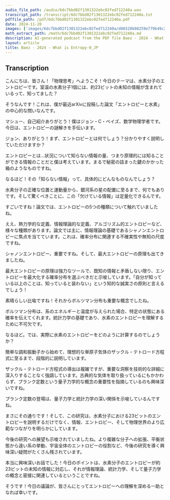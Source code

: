 ```yaml
---
audio_file_path: /audio/6dc7bbd02f1301322ebc02fed712240a.wav
transcript_path: /transcript/6dc7bbd02f1301322ebc02fed712240a.txt
pdffile_path: /pdf/6dc7bbd02f1301322ebc02fed712240a.pdf
date: 2024-11-20
images: ['images/6dc7bbd02f1301322ebc02fed712240a/d86520b98259e779b49c2039f8c3b43b536b163b313d22d01f5dc8f8dbf942d8.jpg', 'images/6dc7bbd02f1301322ebc02fed712240a/da325650a681788bd11dae2c2717beda3cec4788c125571ab18a821e6e08a28b.jpg', 'images/6dc7bbd02f1301322ebc02fed712240a/7135b2696faf3adb3fd60c1a10c11aa1ff9617c65eb893eaa5e720bd65b0c6f0.jpg', 'images/6dc7bbd02f1301322ebc02fed712240a/c5b26e0b27a0c806f814a5973bc9c008da6e5d972b284e85fd902a41f24f78b8.jpg', 'images/6dc7bbd02f1301322ebc02fed712240a/b8700ff45544081bd0995c8807d68339e20749b235bc5679aeb269aabc124536.jpg', 'images/6dc7bbd02f1301322ebc02fed712240a/932d4b3b0ad7cf3c9e91cef14700ede037ce228c535970ee92553bd39ffa9045.jpg', 'images/6dc7bbd02f1301322ebc02fed712240a/f649077de88067067d239804feb3cc22c46f71dea8cb9e0593f04d5ed7feac25.jpg', 'images/6dc7bbd02f1301322ebc02fed712240a/21ad8ebd2b48f98f24c83711f363e1533f8e181aece764f600660f6259ab02a6.jpg', 'images/6dc7bbd02f1301322ebc02fed712240a/556bfe2fd511f03e6f955b527a79116f07e1f8ec6b6c4429b1d09b7dd830bb2d.jpg', 'images/6dc7bbd02f1301322ebc02fed712240a/00a61e810174fcd9dc3091a5c0db52fc83f9d3f64400c5afeeeb6cfd9bbab792.jpg', 'images/6dc7bbd02f1301322ebc02fed712240a/d741bc6344220533c85261dae979f582e8f4468562df3b97a3e27776637a9c19.jpg', 'images/6dc7bbd02f1301322ebc02fed712240a/b285c4f47fe7225fbf48bdbf3961b27a497cc446d8dbe2fe30abcaff6586e30a.jpg', 'images/6dc7bbd02f1301322ebc02fed712240a/544392c2245b4851c66990b9423bb73cf588c3b21022c08a46ca29b68f85a127.jpg', 'images/6dc7bbd02f1301322ebc02fed712240a/216d45d226d89995ca75973da4a1b93d9b5bf740000151a2955989a6cc8dbe9e.jpg', 'images/6dc7bbd02f1301322ebc02fed712240a/68b864021d5887a7562b43ab0c1136ea30996ccb6159589cd306aba86da513dd.jpg', 'images/6dc7bbd02f1301322ebc02fed712240a/6775578138e04d47a1876cde5bd525e41e454d574ca11a2a3260b140e6880efa.jpg', 'images/6dc7bbd02f1301322ebc02fed712240a/8e1efde794a136ef2db49dc5855c09746c4aa800e984bcf96d2f677e2d9ce0df.jpg', 'images/6dc7bbd02f1301322ebc02fed712240a/58201ed00cb97b315390967eb79e6f6b3b5566d319581616b2b3c15b8e9b1a21.jpg', 'images/6dc7bbd02f1301322ebc02fed712240a/61d1a89004a658b698a7d9603cc22a35007edeeccbf98fef7433ae568c83d692.jpg', 'images/6dc7bbd02f1301322ebc02fed712240a/575dc9fa8a5960ba7d319b3cc4eaa54b62f7d4a36beeedcabf440b09629e62d8.jpg', 'images/6dc7bbd02f1301322ebc02fed712240a/ad10bfa492208b77c5e7a3a8cd5b76892aab545fceaa2d22dd3c6c4f54e5c622.jpg']
math_extract_path: /math/6dc7bbd02f1301322ebc02fed712240a.md
description: AI-generated podcast from the PDF file Baez - 2024 - What is Entropy-0_JP / 6dc7bbd02f1301322ebc02fed712240a
layout: article
title: Baez - 2024 - What is Entropy-0_JP
---
```


## Transcription
こんにちは、皆さん！「物理思考」へようこそ！今日のテーマは、水素分子のエントロピーです。室温の水素分子1個には、約23ビットの未知の情報が含まれているって、知ってました？

そうなんです！これは、僕が最近arXivに投稿した論文「エントロピーと水素」の中心的な問いなんです。

マシュー、自己紹介ありがとう！僕はジョン・C・ベイズ、数学物理学者です。今日は、エントロピーの謎解きを手伝います。

ジョン、ありがとう！まず、エントロピーとは何でしょう？分かりやすく説明していただけますか？

エントロピーとは…状況について知らない情報の量、つまり原理的には知ることができる情報のことだと僕は考えています。まるで秘密の詰まった鍵のかかった箱のようなものですね。

なるほど！その「知らない情報」って、具体的にどんなものなんでしょう？

水素分子の正確な位置と運動量から、銀河系の星の配置に至るまで、何でもありです。そして驚くべきことに、この「欠けている情報」は定量化できるんです。

すごいですね！論文では、エントロピーの5つの種類について触れていましたね。

ええ、熱力学的な定義、情報理論的な定義、アルゴリズム的エントロピーなど、様々な種類があります。論文では主に、情報理論の基礎であるシャノンエントロピーに焦点を当てています。これは、確率分布に関連する不確実性や無知の尺度ですね。

シャノンエントロピー、重要ですね。そして、最大エントロピーの原理も出てきましたね。

最大エントロピーの原理は強力なツールで、既知の情報と矛盾しない限り、エントロピーを最大化する確率分布を選ぶべきだと示唆しています。「自分が知っている以上のことは、知っていると装わない」という知的な誠実さの原則と言えるでしょう！

素晴らしい比喩ですね！それからボルツマン分布も重要な概念でしたね。

ボルツマン分布は、系のエネルギーと温度が与えられた場合、特定の状態にある確率を伝えてくれます。統計力学の基礎であり、水素のエントロピーを理解するために不可欠です。

なるほど。では、実際に水素のエントロピーをどのように計算するのでしょうか？

簡単な調和振動子から始めて、理想的な単原子気体のザックル・テトロード方程式に至るまで、段階的に説明しています。

ザックル・テトロード方程式の導出は複雑ですが、重要な洞察を技術的な詳細に深入りすることなく強調しています。古典的な気体を取り扱っているにもかかわらず、プランク定数という量子力学的な概念の重要性を指摘しているのも興味深いですね。

プランク定数の登場は、量子力学と統計力学の深い関係を示唆しているんですね。

まさにその通りです！そして、この研究は、水素分子における23ビットのエントロピーを説明するだけでなく、情報、エントロピー、そして物理世界のより広範なつながりを明らかにしています。

今後の研究への展望も示唆されていましたね。より複雑な分子への拡張、平衡状態から遠い系の挙動、宇宙全体のエントロピーの役割など、今後の研究を導く興味深い疑問がたくさん残されています。

本当に興味深いお話でした！今日のポイントは、水素分子のエントロピーが約23ビットの未知の情報に対応し、それが情報理論、統計力学、そして量子力学の概念と密接に関連しているということですね。

そうです！今日の議論が、皆さんにとってエントロピーへの理解を深める一助となれば幸いです。





